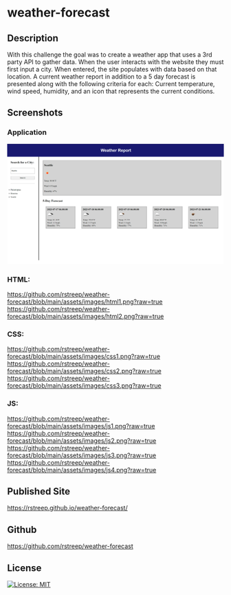 # weather-forecast

## Description
With this challenge the goal was to create a weather app that uses a 3rd party API to gather data. When the user interacts with the website they must first input a city. When entered, the site populates with data based on that location. A current weather report in addition to a 5 day forecast is presented along with the following criteria for each: Current temperature, wind speed, humidity, and an icon that represents the current conditions.

## Screenshots

### Application

![Live Deployment](/assets/images/publish1.png)

### HTML:

https://github.com/rstreep/weather-forecast/blob/main/assets/images/html1.png?raw=true
https://github.com/rstreep/weather-forecast/blob/main/assets/images/html2.png?raw=true

### CSS:

https://github.com/rstreep/weather-forecast/blob/main/assets/images/css1.png?raw=true
https://github.com/rstreep/weather-forecast/blob/main/assets/images/css2.png?raw=true
https://github.com/rstreep/weather-forecast/blob/main/assets/images/css3.png?raw=true

### JS:

https://github.com/rstreep/weather-forecast/blob/main/assets/images/js1.png?raw=true
https://github.com/rstreep/weather-forecast/blob/main/assets/images/js2.png?raw=true
https://github.com/rstreep/weather-forecast/blob/main/assets/images/js3.png?raw=true
https://github.com/rstreep/weather-forecast/blob/main/assets/images/js4.png?raw=true

## Published Site
https://rstreep.github.io/weather-forecast/

## Github
https://github.com/rstreep/weather-forecast

## License

[![License: MIT](https://img.shields.io/badge/License-MIT-yellow.svg)](https://opensource.org/licenses/MIT)